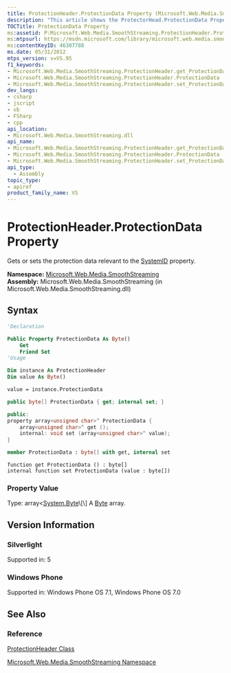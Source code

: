 ```yaml
---
title: ProtectionHeader.ProtectionData Property (Microsoft.Web.Media.SmoothStreaming)
description: "This article shows the ProtectorHead.ProtectionData Property syntax, which gets or sets the protection data relevant to the SystemID Property."
TOCTitle: ProtectionData Property
ms:assetid: P:Microsoft.Web.Media.SmoothStreaming.ProtectionHeader.ProtectionData
ms:mtpsurl: https://msdn.microsoft.com/library/microsoft.web.media.smoothstreaming.protectionheader.protectiondata(v=VS.95)
ms:contentKeyID: 46307788
ms.date: 05/31/2012
mtps_version: v=VS.95
f1_keywords:
- Microsoft.Web.Media.SmoothStreaming.ProtectionHeader.get_ProtectionData
- Microsoft.Web.Media.SmoothStreaming.ProtectionHeader.ProtectionData
- Microsoft.Web.Media.SmoothStreaming.ProtectionHeader.set_ProtectionData
dev_langs:
- csharp
- jscript
- vb
- FSharp
- cpp
api_location:
- Microsoft.Web.Media.SmoothStreaming.dll
api_name:
- Microsoft.Web.Media.SmoothStreaming.ProtectionHeader.get_ProtectionData
- Microsoft.Web.Media.SmoothStreaming.ProtectionHeader.ProtectionData
- Microsoft.Web.Media.SmoothStreaming.ProtectionHeader.set_ProtectionData
api_type:
  - Assembly
topic_type:
- apiref
product_family_name: VS
---
```


# ProtectionHeader.ProtectionData Property

Gets or sets the protection data relevant to the [SystemID](protectionheader-systemid-property-microsoft-web-media-smoothstreaming_1.md) property.

**Namespace:**  [Microsoft.Web.Media.SmoothStreaming](microsoft-web-media-smoothstreaming-namespace_1.md)  
**Assembly:**  Microsoft.Web.Media.SmoothStreaming (in Microsoft.Web.Media.SmoothStreaming.dll)

## Syntax

```vb
'Declaration

Public Property ProtectionData As Byte()
    Get
    Friend Set
'Usage

Dim instance As ProtectionHeader
Dim value As Byte()

value = instance.ProtectionData
```

```csharp
public byte[] ProtectionData { get; internal set; }
```

```cpp
public:
property array<unsigned char>^ ProtectionData {
    array<unsigned char>^ get ();
    internal: void set (array<unsigned char>^ value);
}
```

``` fsharp
member ProtectionData : byte[] with get, internal set
```

```jscript
function get ProtectionData () : byte[]
internal function set ProtectionData (value : byte[])
```

### Property Value

Type: array\<[System.Byte](https://msdn.microsoft.com/library/yyb1w04y\(v=vs.95\))\[\]  
A [Byte](https://msdn.microsoft.com/library/yyb1w04y\(v=vs.95\)) array.

## Version Information

### Silverlight

Supported in: 5  

### Windows Phone

Supported in: Windows Phone OS 7.1, Windows Phone OS 7.0  

## See Also

### Reference

[ProtectionHeader Class](protectionheader-class-microsoft-web-media-smoothstreaming_1.md)

[Microsoft.Web.Media.SmoothStreaming Namespace](microsoft-web-media-smoothstreaming-namespace_1.md)
